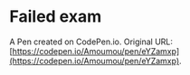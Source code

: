 # Failed exam

A Pen created on CodePen.io. Original URL: [https://codepen.io/Amoumou/pen/eYZamxp](https://codepen.io/Amoumou/pen/eYZamxp).


